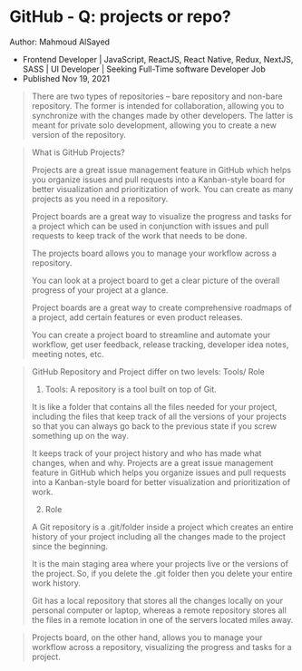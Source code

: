 
# GitHub - Q: projects or repo?

Author: Mahmoud AlSayed 
- Frontend Developer | JavaScript, ReactJS, React Native, Redux, NextJS, SASS | UI Developer | Seeking Full-Time software Developer Job
- Published Nov 19, 2021
 
> There are two types of repositories – bare repository and non-bare repository. 
> The former is intended for collaboration, allowing you to synchronize with the changes made by other developers.
> The latter is meant for private solo development, allowing you to create a new version of the repository.

> 
> What is GitHub Projects?
>
> Projects are a great issue management feature in GitHub which helps you organize issues and 
> pull requests into a Kanban-style board for better visualization and prioritization of work.
> You can create as many projects as you need in a repository.
>
> Project boards are a great way to visualize the progress and tasks for a project which can be 
> used in conjunction with issues and pull requests to keep track of the work that needs to be done.
> 
> The projects board allows you to manage your workflow across a repository.
> 
> You can look at a project board to get a clear picture of the overall progress of your project at a glance.
> 
> Project boards are a great way to create comprehensive roadmaps of a project, add certain features or even product releases.
> 
> You can create a project board to streamline and automate your workflow, get user feedback,
> release tracking, developer idea notes, meeting notes, etc.  


>
> GitHub Repository and Project differ on two levels: Tools/ Role
>
> 1. Tools: A repository is a tool built on top of Git.
>
> It is like a folder that contains all the files needed for your project, including the files that keep track of all the versions
>  of your projects so that you can always go back to the previous state if you screw something up on the way.
>
> It keeps track of your project history and who has made what changes, when and why. Projects are a great issue management feature
> in GitHub which helps you organize issues and pull requests into a Kanban-style board for better visualization and prioritization of work.
> 
> 2. Role
>
> A Git repository is a .git/folder inside a project which creates an entire history of your project including all the changes made
>to the project since the beginning.
>
> It is the main staging area where your projects live or the versions of the project. So, if you delete the .git folder then you
> delete your entire work history.
>
> Git has a local repository that stores all the changes locally on your personal computer or laptop, whereas a remote repository
>stores all the files in a remote location in one of the servers located miles away.

> Projects board, on the other hand, allows you to manage your workflow across a repository, visualizing the progress and tasks for a project.

